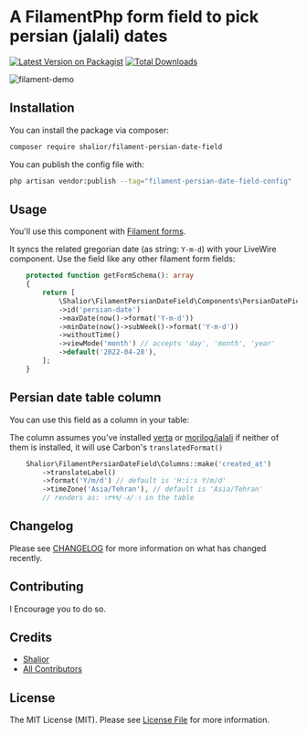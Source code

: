 # A FilamentPhp form field to pick persian (jalali) dates

[![Latest Version on Packagist](https://img.shields.io/packagist/v/shalior/filament-persian-date-field.svg?style=flat-square)](https://packagist.org/packages/shalior/filament-persian-date-field)
[![Total Downloads](https://img.shields.io/packagist/dt/shalior/filament-persian-date-field.svg?style=flat-square)](https://packagist.org/packages/shalior/filament-persian-date-field)

![filament-demo](https://user-images.githubusercontent.com/42506404/165785421-338f2b0a-8995-40e5-9c37-33c3a3cd9736.png)

## Installation

You can install the package via composer:

```bash
composer require shalior/filament-persian-date-field
```

You can publish the config file with:

```bash
php artisan vendor:publish --tag="filament-persian-date-field-config"
```

## Usage

You'll use this component with [Filament forms](https://filamentphp.com/docs/2.x/forms/installation). 

It syncs the related gregorian date (as string: `Y-m-d`) with your LiveWire component.
Use the field like any other filament form fields:

```php
    protected function getFormSchema(): array
    {
        return [
            \Shalior\FilamentPersianDateField\Components\PersianDatePicker::make('persianDate')
            ->id('persian-date')
            ->maxDate(now()->format('Y-m-d'))
            ->minDate(now()->subWeek()->format('Y-m-d'))
            ->withoutTime()
            ->viewMode('month') // accepts 'day', 'month', 'year'
            ->default('2022-04-28'),
        ];
    }
```

## Persian date table column

You can use this field as a column in your table:

The column assumes you've installed [verta](https://github.com/hekmatinasser/verta) or [morilog/jalali](https://github.com/morilog/jalali)
if neither of them is installed, it will use Carbon's `translatedFormat()`

```php
    Shalior\FilamentPersianDateField\Columns::make('created_at')
        ->translateLabel()
        ->format('Y/m/d') // default is 'H:i:s Y/m/d'
        ->timeZone('Asia/Tehran'), // default is 'Asia/Tehran'
        // renders as: ۱۳۹۹/۰۸/۰۱ in the table
```

## Changelog

Please see [CHANGELOG](CHANGELOG.md) for more information on what has changed recently.

## Contributing

I Encourage you to do so. 

## Credits

- [Shalior](https://github.com/shalior)
- [All Contributors](../../contributors)

## License

The MIT License (MIT). Please see [License File](LICENSE.md) for more information.
